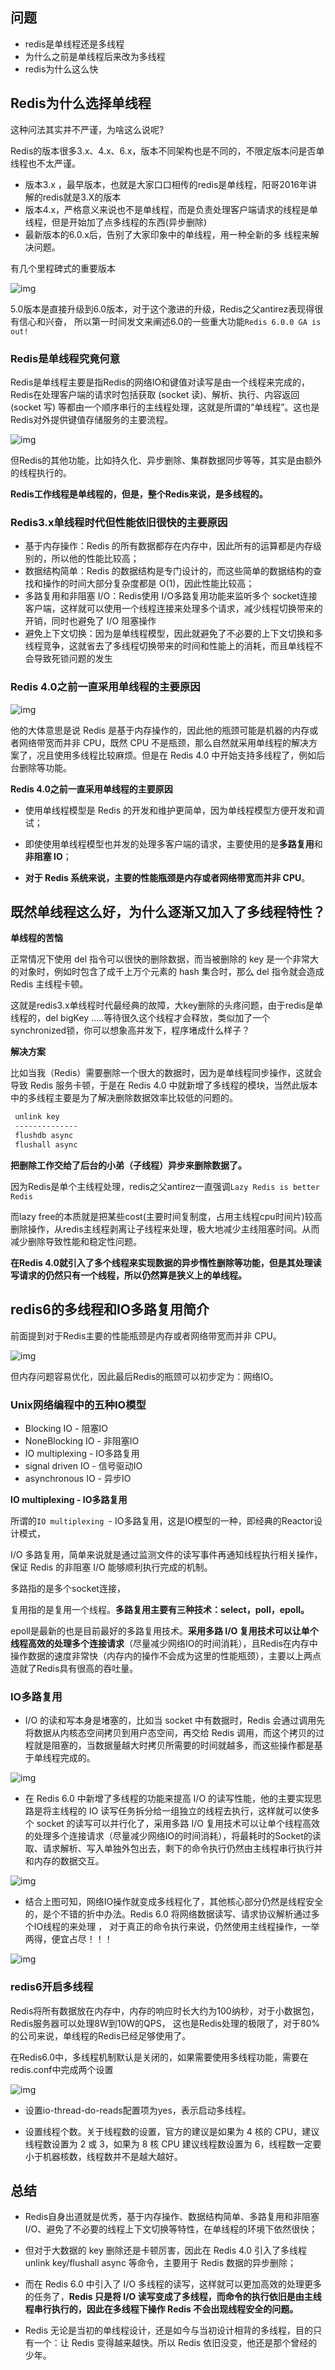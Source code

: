## 问题

- redis是单线程还是多线程
- 为什么之前是单线程后来改为多线程
- redis为什么这么快

## Redis为什么选择单线程

这种问法其实并不严谨，为啥这么说呢?

Redis的版本很多3.x、4.x、6.x，版本不同架构也是不同的，不限定版本问是否单线程也不太严谨。 

- 版本3.x ，最早版本，也就是大家口口相传的redis是单线程，阳哥2016年讲解的redis就是3.X的版本
- 版本4.x，严格意义来说也不是单线程，而是负责处理客户端请求的线程是单线程，但是开始加了点多线程的东西(异步删除)
- 最新版本的6.0.x后，告别了大家印象中的单线程，用一种全新的多 线程来解决问题。

有几个里程碑式的重要版本

![img](https://gitee.com/joeyooa/data-images/raw/master/node/2021/A872C871-F1C9-4BB7-9C73-827352C170D3.png)

5.0版本是直接升级到6.0版本，对于这个激进的升级，Redis之父antirez表现得很有信心和兴奋， 所以第一时间发文来阐述6.0的一些重大功能`Redis 6.0.0 GA is out!`

### Redis是单线程究竟何意

Redis是单线程主要是指Redis的网络IO和键值对读写是由一个线程来完成的，Redis在处理客户端的请求时包括获取 (socket 读)、解析、执行、内容返回 (socket 写) 等都由一个顺序串行的主线程处理，这就是所谓的“单线程”。这也是Redis对外提供键值存储服务的主要流程。

![img](https://gitee.com/joeyooa/data-images/raw/master/node/2021/70CE9705-02F7-4E6B-AF2B-F4F6ED1AB852.png)

但Redis的其他功能，比如持久化、异步删除、集群数据同步等等，其实是由额外的线程执行的。

**Redis工作线程是单线程的，但是，整个Redis来说，是多线程的。** 

### Redis3.x单线程时代但性能依旧很快的主要原因

- 基于内存操作：Redis 的所有数据都存在内存中，因此所有的运算都是内存级别的，所以他的性能比较高；
- 数据结构简单：Redis 的数据结构是专门设计的，而这些简单的数据结构的查找和操作的时间大部分复杂度都是 O(1)，因此性能比较高；
- 多路复用和非阻塞 I/O：Redis使用 I/O多路复用功能来监听多个 socket连接客户端，这样就可以使用一个线程连接来处理多个请求，减少线程切换带来的开销，同时也避免了 I/O 阻塞操作
- 避免上下文切换：因为是单线程模型，因此就避免了不必要的上下文切换和多线程竞争，这就省去了多线程切换带来的时间和性能上的消耗，而且单线程不会导致死锁问题的发生

### Redis 4.0之前一直采用单线程的主要原因

![img](https://gitee.com/joeyooa/data-images/raw/master/node/2021/24069AD5-F700-4B7C-A82A-322041AB3382.png)

他的大体意思是说 Redis 是基于内存操作的，因此他的瓶颈可能是机器的内存或者网络带宽而并非 CPU，既然 CPU 不是瓶颈，那么自然就采用单线程的解决方案了，况且使用多线程比较麻烦。但是在 Redis 4.0 中开始支持多线程了，例如后台删除等功能。

**Redis 4.0之前一直采用单线程的主要原因**

- 使用单线程模型是 Redis 的开发和维护更简单，因为单线程模型方便开发和调试；

- 即使使用单线程模型也并发的处理多客户端的请求，主要使用的是**多路复用**和**非阻塞 IO**；

- **对于 Redis 系统来说，主要的性能瓶颈是内存或者网络带宽而并非 CPU**。

## 既然单线程这么好，为什么逐渐又加入了多线程特性？

**单线程的苦恼**

正常情况下使用 del 指令可以很快的删除数据，而当被删除的 key 是一个非常大的对象时，例如时包含了成千上万个元素的 hash 集合时，那么 del 指令就会造成 Redis 主线程卡顿。

这就是redis3.x单线程时代最经典的故障，大key删除的头疼问题，由于redis是单线程的，del bigKey .....等待很久这个线程才会释放，类似加了一个synchronized锁，你可以想象高并发下，程序堵成什么样子？

**解决方案**

比如当我（Redis）需要删除一个很大的数据时，因为是单线程同步操作，这就会导致 Redis 服务卡顿，于是在 Redis 4.0 中就新增了多线程的模块，当然此版本中的多线程主要是为了解决删除数据效率比较低的问题的。

```tex
 unlink key     
 -------------- 
 flushdb async  
 flushall async 
```

**把删除工作交给了后台的小弟（子线程）异步来删除数据了。**

因为Redis是单个主线程处理，redis之父antirez一直强调`Lazy Redis is better Redis`

而lazy free的本质就是把某些cost(主要时间复制度，占用主线程cpu时间片)较高删除操作，从redis主线程剥离让子线程来处理，极大地减少主线阻塞时间。从而减少删除导致性能和稳定性问题。

**在Redis 4.0就引入了多个线程来实现数据的异步惰性删除等功能，但是其处理读写请求的仍然只有一个线程，所以仍然算是狭义上的单线程。**

## redis6的多线程和IO多路复用简介

前面提到对于Redis主要的性能瓶颈是内存或者网络带宽而并非 CPU。

![img](https://gitee.com/joeyooa/data-images/raw/master/node/2021/24F09BFD-C6C5-4757-9B30-B85250A83892.png)

但内存问题容易优化，因此最后Redis的瓶颈可以初步定为：网络IO。

### Unix网络编程中的五种IO模型

- Blocking IO - 阻塞IO
- NoneBlocking IO - 非阻塞IO
- IO multiplexing - IO多路复用
- signal driven IO - 信号驱动IO
- asynchronous IO - 异步IO

**IO multiplexing - IO多路复用**

所谓的`IO multiplexing `- IO多路复用，这是IO模型的一种，即经典的Reactor设计模式，

I/O 多路复用，简单来说就是通过监测文件的读写事件再通知线程执行相关操作，保证 Redis 的非阻塞 I/O 能够顺利执行完成的机制。

多路指的是多个socket连接，

复用指的是复用一个线程。**多路复用主要有三种技术：select，poll，epoll。**

epoll是最新的也是目前最好的多路复用技术。**采用多路 I/O 复用技术可以让单个线程高效的处理多个连接请求**（尽量减少网络IO的时间消耗），且Redis在内存中操作数据的速度非常快（内存内的操作不会成为这里的性能瓶颈），主要以上两点造就了Redis具有很高的吞吐量。

### IO多路复用

- I/O 的读和写本身是堵塞的，比如当 socket 中有数据时，Redis 会通过调用先将数据从内核态空间拷贝到用户态空间，再交给 Redis 调用，而这个拷贝的过程就是阻塞的，当数据量越大时拷贝所需要的时间就越多，而这些操作都是基于单线程完成的。

![img](/private/var/folders/h6/j9ckz3ns7w777cr87s4267p80000gn/T/com.apple.MindMaster/17e361c6196/bin/4CD277D7-EED8-4C28-A0B7-E03E4341301F.png)

- 在 Redis 6.0 中新增了多线程的功能来提高 I/O 的读写性能，他的主要实现思路是将主线程的 IO 读写任务拆分给一组独立的线程去执行，这样就可以使多个 socket 的读写可以并行化了，采用多路 I/O 复用技术可以让单个线程高效的处理多个连接请求（尽量减少网络IO的时间消耗），将最耗时的Socket的读取、请求解析、写入单独外包出去，剩下的命令执行仍然由主线程串行执行并和内存的数据交互。

![img](/private/var/folders/h6/j9ckz3ns7w777cr87s4267p80000gn/T/com.apple.MindMaster/17e361c6196/bin/5FFD321B-C938-4EED-8C53-5C4BBDF89F9A.png)

- 结合上图可知，网络IO操作就变成多线程化了，其他核心部分仍然是线程安全的，是个不错的折中办法。Redis 6.0 将网络数据读写、请求协议解析通过多个IO线程的来处理 ， 对于真正的命令执行来说，仍然使用主线程操作，一举两得，便宜占尽！！！

![img](https://gitee.com/joeyooa/data-images/raw/master/node/2021/7695CBD9-962D-4303-A7CB-7654FB04AFB9.png)

### redis6开启多线程

Redis将所有数据放在内存中，内存的响应时长大约为100纳秒，对于小数据包，Redis服务器可以处理8W到10W的QPS， 这也是Redis处理的极限了，对于80%的公司来说，单线程的Redis已经足够使用了。

在Redis6.0中，多线程机制默认是关闭的，如果需要使用多线程功能，需要在redis.conf中完成两个设置

![img](https://gitee.com/joeyooa/data-images/raw/master/node/2021/3A44A399-6277-40A6-A0F2-273D319C8C4B.png)

- 设置io-thread-do-reads配置项为yes，表示启动多线程。

- 设置线程个数。关于线程数的设置，官方的建议是如果为 4 核的 CPU，建议线程数设置为 2 或 3，如果为 8 核 CPU 建议线程数设置为 6，线程数一定要小于机器核数，线程数并不是越大越好。

## 总结

- Redis自身出道就是优秀，基于内存操作、数据结构简单、多路复用和非阻塞 I/O、避免了不必要的线程上下文切换等特性，在单线程的环境下依然很快；

- 但对于大数据的 key 删除还是卡顿厉害，因此在 Redis 4.0 引入了多线程unlink key/flushall async 等命令，主要用于 Redis 数据的异步删除；

- 而在 Redis 6.0 中引入了 I/O 多线程的读写，这样就可以更加高效的处理更多的任务了，**Redis 只是将 I/O 读写变成了多线程，而命令的执行依旧是由主线程串行执行的，因此在多线程下操作 Redis 不会出现线程安全的问题。**

- Redis 无论是当初的单线程设计，还是如今与当初设计相背的多线程，目的只有一个：让 Redis 变得越来越快。所以 Redis 依旧没变，他还是那个曾经的少年。

